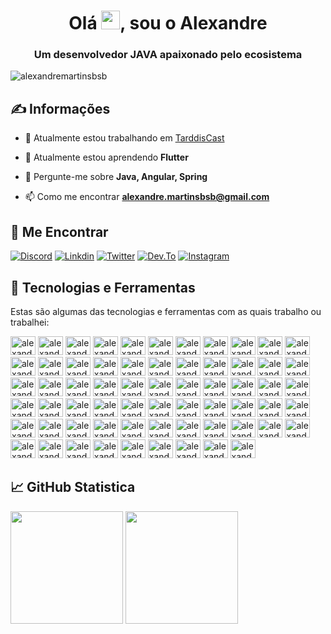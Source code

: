 <h1 align="center">Olá <img src="https://raw.githubusercontent.com/MartinHeinz/MartinHeinz/master/wave.gif" width="30px">, sou o Alexandre</h1>
<h3 align="center">Um desenvolvedor JAVA apaixonado pelo ecosistema</h3>

<p align="left">
  <img src="https://komarev.com/ghpvc/?username=alexandremartinsbsb" alt="alexandremartinsbsb" />
</p>

## &#x270d; Informações


- 🔭 Atualmente estou trabalhando em [TarddisCast](https://play.google.com/store/apps/details?id=com.tarddis.tarddiscastmobile&hl=pt-BR)

- 🌱 Atualmente estou aprendendo **Flutter**

- 💬 Pergunte-me sobre **Java, Angular, Spring**

- 📫 Como me encontrar **alexandre.martinsbsb@gmail.com**

## :heartbeat: Me Encontrar

[![Discord](https://img.shields.io/badge/Discord-7289DA?style=for-the-badge&logo=discord&logoColor=white)](https://discord.gg/33vS2skZ)
[![Linkdin](https://img.shields.io/badge/LinkedIn-0077B5?style=for-the-badge&logo=linkedin&logoColor=white)](https://www.linkedin.com/in/alexandre-martinsbsb/)
[![Twitter](https://img.shields.io/badge/Twitter-1DA1F2?style=for-the-badge&logo=twitter&logoColor=white)](https://twitter.com/alexandreDFjava)
[![Dev.To](https://img.shields.io/badge/dev.to-0A0A0A?style=for-the-badge&logo=dev.to&logoColor=white)](https://dev.to/alexandremartinsbsb)
[![Instagram](https://img.shields.io/badge/Instagram-E4405F?style=for-the-badge&logo=instagram&logoColor=white)](https://www.instagram.com/alexandre.martinsbsb/)


## 🔧 Tecnologias e Ferramentas

Estas são algumas das tecnologias e ferramentas com as quais trabalho ou trabalhei:

<div>
  <img src="https://cdn.jsdelivr.net/gh/devicons/devicon/icons/android/android-original.svg" alt="alexandre-android" height="30" width="40" />
  <img src="https://cdn.jsdelivr.net/gh/devicons/devicon/icons/apache/apache-original.svg" alt="alexandre-apache" height="30" width="40" />
  <img src="https://cdn.jsdelivr.net/gh/devicons/devicon/icons/angularjs/angularjs-original.svg" alt="alexandre-angularjs" height="30" width="40" />
  <img src="https://cdn.jsdelivr.net/gh/devicons/devicon/icons/amazonwebservices/amazonwebservices-original.svg" alt="alexandre-aws" height="30" width="40" />
  <img src="https://cdn.jsdelivr.net/gh/devicons/devicon/icons/babel/babel-original.svg" alt="alexandre-babel" height="30" width="40" /> 
  <img src="https://cdn.jsdelivr.net/gh/devicons/devicon/icons/bootstrap/bootstrap-original.svg" alt="alexandre-bootstrap" height="30" width="40" />
  <img src="https://cdn.jsdelivr.net/gh/devicons/devicon/icons/bitbucket/bitbucket-original.svg" alt="alexandre-bitbucket" height="30" width="40" />
  <img src="https://cdn.jsdelivr.net/gh/devicons/devicon/icons/bower/bower-original.svg" alt="alexandre-bower" height="30" width="40" />
  <img src="https://cdn.jsdelivr.net/gh/devicons/devicon/icons/cucumber/cucumber-plain.svg" alt="alexandre-cucumber" height="30" width="40" /> 
  <img src="https://cdn.jsdelivr.net/gh/devicons/devicon/icons/css3/css3-original.svg" alt="alexandre-css3" height="30" width="40" />
  <img src="https://cdn.jsdelivr.net/gh/devicons/devicon/icons/dart/dart-original.svg" alt="alexandre-dart" height="30" width="40" /> 
  <img src="https://cdn.jsdelivr.net/gh/devicons/devicon/icons/debian/debian-original.svg" alt="alexandre-debian" height="30" width="40" /> 
  <img src="https://cdn.jsdelivr.net/gh/devicons/devicon/icons/docker/docker-original.svg" alt="alexandre-docker" height="30" width="40" /> 
  <img src="https://cdn.jsdelivr.net/gh/devicons/devicon/icons/express/express-original-wordmark.svg" alt="alexandre-express" height="30" width="40" /> 
  <img src="https://cdn.jsdelivr.net/gh/devicons/devicon/icons/firebase/firebase-plain.svg" alt="alexandre-firebase" height="30" width="40" /> 
  <img src="https://cdn.jsdelivr.net/gh/devicons/devicon/icons/firefox/firefox-original.svg" alt="alexandre-firefox" height="30" width="40" /> 
  <img src="https://cdn.jsdelivr.net/gh/devicons/devicon/icons/flutter/flutter-original.svg" alt="alexandre-flutter" height="30" width="40"/> 
  <img src="https://cdn.jsdelivr.net/gh/devicons/devicon/icons/foundation/foundation-original.svg" alt="alexandre-foundation" height="30" width="40" /> 
  <img src="https://cdn.jsdelivr.net/gh/devicons/devicon/icons/googlecloud/googlecloud-original.svg" alt="alexandre-gcp" height="30" width="40" /> 
  <img src="https://cdn.jsdelivr.net/gh/devicons/devicon/icons/git/git-original.svg" alt="alexandre-git" height="30" width="40" /> 
  <img src="https://cdn.jsdelivr.net/gh/devicons/devicon/icons/github/github-original.svg" alt="alexandre-github" height="30" width="40" /> 
  <img src="https://cdn.jsdelivr.net/gh/devicons/devicon/icons/gitlab/gitlab-original.svg" alt="alexandre-gitlab" height="30" width="40" /> 
  <img src="https://cdn.jsdelivr.net/gh/devicons/devicon/icons/gulp/gulp-plain.svg" alt="alexandre-gulp" height="30" width="40" /> 
  <img src="https://cdn.jsdelivr.net/gh/devicons/devicon/icons/gradle/gradle-plain.svg" alt="alexandre-gradle" height="30" width="40" />  
  <img src="https://cdn.jsdelivr.net/gh/devicons/devicon/icons/grunt/grunt-original.svg" alt="alexandre-grunt" height="30" width="40" /> 
  <img src="https://cdn.jsdelivr.net/gh/devicons/devicon/icons/html5/html5-original.svg" alt="alexandre-html5" height="30" width="40" /> 
  <img src="https://cdn.jsdelivr.net/gh/devicons/devicon/icons/ionic/ionic-original.svg" alt="alexandre-ionic" height="30" width="40" /> 
  <img src="https://cdn.jsdelivr.net/gh/devicons/devicon/icons/java/java-original.svg" alt="alexandre-java" height="30" width="40" />
  <img src="https://cdn.jsdelivr.net/gh/devicons/devicon/icons/javascript/javascript-original.svg" alt="alexandre-javascript" height="30" width="40" />  
  <img src="https://cdn.jsdelivr.net/gh/devicons/devicon/icons/jenkins/jenkins-original.svg" alt="alexandre-jenkins" height="30" width="40" />  
  <img src="https://cdn.jsdelivr.net/gh/devicons/devicon/icons/jquery/jquery-original.svg" alt="alexandre-jquery" height="30" width="40" />  
  <img src="https://cdn.jsdelivr.net/gh/devicons/devicon/icons/apachekafka/apachekafka-original.svg" alt="alexandre-kafka" height="30" width="40" />
  <img src="https://cdn.jsdelivr.net/gh/devicons/devicon/icons/kotlin/kotlin-original.svg" alt="alexandre-kotlin" height="30" width="40" />
  <img src="https://cdn.jsdelivr.net/gh/devicons/devicon/icons/kubernetes/kubernetes-plain.svg" alt="alexandre-kubernetes" height="30" width="40" /> 
  <img src="https://cdn.jsdelivr.net/gh/devicons/devicon/icons/less/less-plain-wordmark.svg" alt="alexandre-less" height="30" width="40" />  
  <img src="https://cdn.jsdelivr.net/gh/devicons/devicon/icons/linux/linux-original.svg" alt="alexandre-linux" height="30" width="40" />   
  <img src="https://cdn.jsdelivr.net/gh/devicons/devicon/icons/materialui/materialui-original.svg" alt="alexandre-materialize" height="30" width="40" />  
  <img src="https://cdn.jsdelivr.net/gh/devicons/devicon/icons/mongodb/mongodb-original.svg" alt="alexandre-mongodb" height="30" width="40" /> 
  <img src="https://cdn.jsdelivr.net/gh/devicons/devicon/icons/mysql/mysql-original.svg" alt="alexandre-mysql" height="30" width="40" /> 
  <img src="https://cdn.jsdelivr.net/gh/devicons/devicon/icons/nginx/nginx-original.svg" alt="alexandre-nginx" height="30" width="40" /> 
  <img src="https://cdn.jsdelivr.net/gh/devicons/devicon/icons/nodejs/nodejs-original.svg" alt="alexandre-nodejs" height="30" width="40" /> 
  <img src="https://cdn.jsdelivr.net/gh/devicons/devicon/icons/npm/npm-original-wordmark.svg" alt="alexandre-npm" height="30" width="40" /> 
  <img src="https://cdn.jsdelivr.net/gh/devicons/devicon/icons/oracle/oracle-original.svg" alt="alexandre-oracle" height="30" width="40" /> 
  <img src="https://cdn.jsdelivr.net/gh/devicons/devicon/icons/postgresql/postgresql-original.svg" alt="alexandre-postgresql" height="30" width="40" />
  <img src="https://cdn.jsdelivr.net/gh/devicons/devicon/icons/react/react-original.svg" alt="alexandre-react" height="30" width="40" />
  <img src="https://cdn.jsdelivr.net/gh/devicons/devicon/icons/redis/redis-original.svg" alt="alexandre-redis" height="30" width="40" />
  <img src="https://cdn.jsdelivr.net/gh/devicons/devicon/icons/redux/redux-original.svg" alt="alexandre-redux" height="30" width="40" />
  <img src="https://cdn.jsdelivr.net/gh/devicons/devicon/icons/sass/sass-original.svg" alt="alexandre-sass" height="30" width="40" />
  <img src="https://cdn.jsdelivr.net/gh/devicons/devicon/icons/spring/spring-original.svg" alt="alexandre-spring" height="30" width="40" />
  <img src="https://cdn.jsdelivr.net/gh/devicons/devicon/icons/slack/slack-original.svg" alt="alexandre-slack" height="30" width="40" />
  <img src="https://cdn.jsdelivr.net/gh/devicons/devicon/icons/typescript/typescript-original.svg" alt="alexandre-typescript" height="30" width="40" />
  <img src="https://cdn.jsdelivr.net/gh/devicons/devicon/icons/tomcat/tomcat-original.svg" alt="alexandre-tomcat" height="30" width="40" />
  <img src="https://cdn.jsdelivr.net/gh/devicons/devicon/icons/trello/trello-plain.svg" alt="alexandre-trello" height="30" width="40" />
  <img src="https://cdn.jsdelivr.net/gh/devicons/devicon/icons/ubuntu/ubuntu-plain.svg" alt="alexandre-ubuntu" height="30" width="40" />
  <img src="https://cdn.jsdelivr.net/gh/devicons/devicon/icons/webpack/webpack-original.svg" alt="alexandre-webpack" height="30" width="40" />
  <img src="https://cdn.jsdelivr.net/gh/devicons/devicon/icons/centos/centos-original.svg" alt="alexandre-centos" height="30" width="40" />
  <img src="https://cdn.jsdelivr.net/gh/devicons/devicon/icons/grafana/grafana-original.svg" alt="alexandre-grafana" height="30" width="40" />
  <img src="https://cdn.jsdelivr.net/gh/devicons/devicon/icons/heroku/heroku-original.svg" alt="alexandre-heroku" height="30" width="40" />
  <img src="https://cdn.jsdelivr.net/gh/devicons/devicon/icons/jasmine/jasmine-plain.svg" alt="alexandre-jasmine" height="30" width="40" />
  <img src="https://cdn.jsdelivr.net/gh/devicons/devicon/icons/selenium/selenium-original.svg" alt="alexandre-selenium" height="30" width="40" />
  <img src="https://cdn.jsdelivr.net/gh/devicons/devicon/icons/sqlite/sqlite-original.svg" alt="alexandre-sqlite" height="30" width="40" />
  <img src="https://cdn.jsdelivr.net/gh/devicons/devicon/icons/terraform/terraform-original.svg" alt="alexandre-terraform" height="30" width="40" />
  <img src="https://cdn.jsdelivr.net/gh/devicons/devicon/icons/vscode/vscode-original.svg" alt="alexandre-vscode" height="30" width="40" />
  <img src="https://cdn.jsdelivr.net/gh/devicons/devicon/icons/fedora/fedora-original.svg" alt="alexandre-fedora" height="30" width="40" />
</div>

## &#x1f4c8; GitHub Statistica

<div>
  <img height="180em" src="https://github-readme-stats.vercel.app/api?username=alexandremartinsbsb&show_icons=true&theme=tokyonight" />
  <img height="180em" src="https://github-readme-stats.vercel.app/api/top-langs/?username=alexandremartinsbsb&layout=compact&theme=tokyonight" />
</div>

